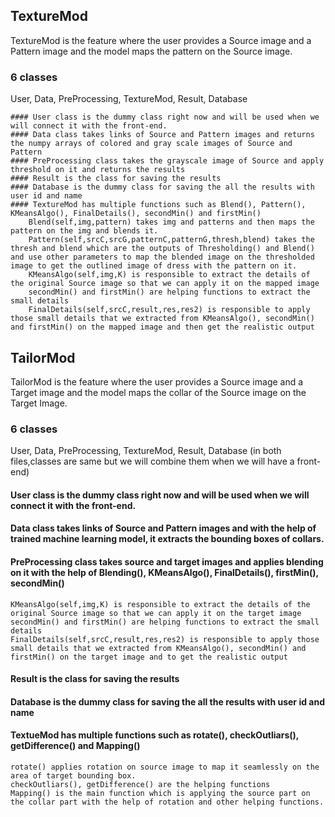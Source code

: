 ## TextureMod
TextureMod is the feature where the user provides a Source image and a Pattern image and the model maps the pattern on the Source image.

### 6 classes
User, Data, PreProcessing, TextureMod, Result, Database

    #### User class is the dummy class right now and will be used when we will connect it with the front-end.
    #### Data class takes links of Source and Pattern images and returns the numpy arrays of colored and gray scale images of Source and Pattern
    #### PreProcessing class takes the grayscale image of Source and apply threshold on it and returns the results 
    #### Result is the class for saving the results
    #### Database is the dummy class for saving the all the results with user id and name
    #### TextureMod has multiple functions such as Blend(), Pattern(), KMeansAlgo(), FinalDetails(), secondMin() and firstMin()
        Blend(self,img,pattern) takes img and patterns and then maps the pattern on the img and blends it.
        Pattern(self,srcC,srcG,patternC,patternG,thresh,blend) takes the thresh and blend which are the outputs of Thresholding() and Blend() and use other parameters to map the blended image on the thresholded image to get the outlined image of dress with the pattern on it.
        KMeansAlgo(self,img,K) is responsible to extract the details of the original Source image so that we can apply it on the mapped image
        secondMin() and firstMin() are helping functions to extract the small details
        FinalDetails(self,srcC,result,res,res2) is responsible to apply those small details that we extracted from KMeansAlgo(), secondMin() and firstMin() on the mapped image and then get the realistic output
  

## TailorMod
TailorMod is the feature where the user provides a Source image and a Target image and the model maps the collar of the Source image on the Target Image.

### 6 classes
User, Data, PreProcessing, TextureMod, Result, Database (in both files,classes are same but we will combine them when we will have a front-end)

#### User class is the dummy class right now and will be used when we will connect it with the front-end.
#### Data class takes links of Source and Pattern images and with the help of trained machine learning model, it extracts the bounding boxes of collars.
#### PreProcessing class takes source and target images and applies blending on it with the help of Blending(), KMeansAlgo(), FinalDetails(), firstMin(), secondMin()
    KMeansAlgo(self,img,K) is responsible to extract the details of the original Source image so that we can apply it on the target image
    secondMin() and firstMin() are helping functions to extract the small details
    FinalDetails(self,srcC,result,res,res2) is responsible to apply those small details that we extracted from KMeansAlgo(), secondMin() and firstMin() on the target image and to get the realistic output
#### Result is the class for saving the results
#### Database is the dummy class for saving the all the results with user id and name
#### TextueMod has multiple functions such as rotate(), checkOutliars(), getDifference() and Mapping()

    rotate() applies rotation on source image to map it seamlessly on the area of target bounding box.
    checkOutliars(), getDifference() are the helping functions
    Mapping() is the main function which is applying the source part on the collar part with the help of rotation and other helping functions.

